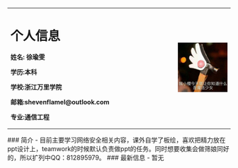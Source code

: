 <table border="0">
  <tr>
    <td width="75%">
      <h1>个人信息</h1>
      <p><b>姓名: 徐瑜雯</b></p>
      <p><b>学历:本科</b></p>
      <p><b>学校:浙江万里学院</b></p>
      <p><b>邮箱:shevenflamel@outlook.com</b></p>
      <p><b>专业:通信工程</b></p>
    </td>
    <td width="25%">
      <img src="/IMG_3525.JPG" width="100%"> 
    </td>
  </tr>
</table>  
### 简介
- 目前主要学习网络安全相关内容，课外自学了板绘，喜欢把精力放在ppt设计上，teamwork的时候默认负责做ppt的任务。同时想要收集会做筛娘同好的，所以扩列中QQ：812895979。
### 最新信息
 - 暂无
